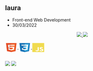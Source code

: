## laura
- Front-end Web Development
- 30/03/2022

<div align="center">
  <a href="https://github.com/laurasultan">
  <img height="165em" src="https://github-readme-stats.vercel.app/api?username=laurasultan&show_icons=true&theme=gotham&include_all_commits=true&count_private=true"/>
  <img height="165em" src="https://github-readme-stats.vercel.app/api/top-langs/?username=laurasultan&layout=compact&langs_count=7&theme=gotham"/>
</div>
<div style="display: inline_block"><br>
  <img align="center" alt="Ane-HTML" height="30" width="40" src="https://raw.githubusercontent.com/devicons/devicon/master/icons/html5/html5-original.svg">
  <img align="center" alt="Ane-CSS" height="30" width="40" src="https://raw.githubusercontent.com/devicons/devicon/master/icons/css3/css3-original.svg">
  <img align="center" alt="Ane-Js" height="30" width="40" src="https://raw.githubusercontent.com/devicons/devicon/master/icons/javascript/javascript-plain.svg">
</div>  
  
  ##
  
<div>  
  <a href = "mailto:laura-sultan@outlook.com"><img src="https://img.shields.io/badge/-Gmail-%23333?style=for-the-badge&logo=gmail&logoColor=white" target="_blank"></a>
  <a href="https://www.linkedin.com/in/laurasultan" target="_blank"><img src="https://img.shields.io/badge/-LinkedIn-%230077B5?style=for-the-badge&logo=linkedin&logoColor=white" target="_blank"></a> 
</div>
 
  


<!--

<img align="right" alt="hannibal-pic" height="150" style="border-radius:50px;" src="https://images.squarespace-cdn.com/content/v1/553f9ffbe4b06d466cd3f781/1457499328276-FBX2XPUVL9P6ERIXMEYX/image-asset.png">

![Snake animation](https://github.com/laurasultan/laurasultan/blob/output/github-contribution-grid-snake.svg)

-->

